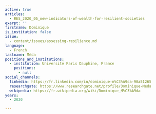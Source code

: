 ```yaml
---
active: true
articles:
  - RES_2020_05_new-indicators-of-wealth-for-resilient-societies
exerpt: ''
firstname: Dominique
is_institution: false
issue:
  - content/issues/assessing-resilience.md
language:
  - French
lastname: Méda
positions_and_institutions:
  - institution: Université Paris Dauphine, France
    positions:
      - null
social_channels:
  linkedin: https://fr.linkedin.com/in/dominique-m%C3%A9da-90a51265
  researchgate: https://www.researchgate.net/profile/Dominique-Meda
  wikipedia: https://fr.wikipedia.org/wiki/Dominique_M%C3%A9da
years:
  - 2020

---
```

